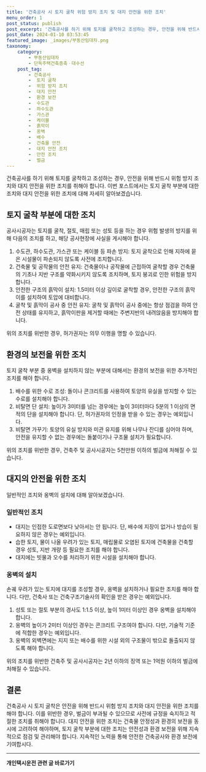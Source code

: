 ```yaml
---
title: '건축공사 시 토지 굴착 위험 방지 조치 및 대지 안전을 위한 조치'
menu_order: 1
post_status: publish
post_excerpt: '건축공사를 하기 위해 토지를 굴착하고 조성하는 경우, 안전을 위해 반드시 위험 방지 조치와 대지 안전을 위한 조치를 취해야 합니다. 이번 포스트에서는 토지 굴착 부분에 대한 조치와 대지 안전을 위한 조치에 대해 자세히 알아보겠습니다.'
post_date: 2024-01-10 03:53:45
featured_image: _images/부동산임대차.png
taxonomy:
    category:
        - 부동산임대차
        - 단독주택건축증축ㆍ대수선
    post_tag:
        - 건축공사
        -  토지 굴착
        -  위험 방지 조치
        -  대지 안전
        -  환경 보전
        -  수도관
        -  하수도관
        -  가스관
        -  케이블
        -  흙막이
        -  옹벽
        -  배수
        -  건축물 안전
        -  대지 안전 조치
        -  안전 조치
        -  벌금
---
```



건축공사를 하기 위해 토지를 굴착하고 조성하는 경우, 안전을 위해 반드시 위험 방지 조치와 대지 안전을 위한 조치를 취해야 합니다. 이번 포스트에서는 토지 굴착 부분에 대한 조치와 대지 안전을 위한 조치에 대해 자세히 알아보겠습니다.

## 토지 굴착 부분에 대한 조치

공사시공자는 토지를 굴착, 절토, 매립 또는 성토 등을 하는 경우 위험 발생의 방지를 위해 다음의 조치를 하고, 해당 공사현장에 사실을 게시해야 합니다.

1. 수도관, 하수도관, 가스관 또는 케이블 등 파손 방지: 토지 굴착으로 인해 지하에 묻은 시설물이 파손되지 않도록 사전에 조치합니다.
2. 건축물 및 공작물의 안전 유지: 건축물이나 공작물에 근접하여 굴착할 경우 건축물의 기초나 지반 구조를 약화시키지 않도록 조치하며, 토지 붕괴로 인한 위험을 방지합니다.
3. 안전한 구조의 흙막이 설치: 1.5미터 이상 깊이로 굴착할 경우, 안전한 구조의 흙막이를 설치하여 토압에 대비합니다.
4. 굴착 및 흙막이 공사 중 안전 유지: 굴착 및 흙막이 공사 중에는 항상 점검을 하여 안전 상태를 유지하고, 흙막이판을 제거할 때에는 주변지반의 내려앉음을 방지해야 합니다.

위의 조치를 위반한 경우, 허가권자는 의무 이행을 명할 수 있습니다.

## 환경의 보전을 위한 조치

토지 굴착 부분 중 옹벽을 설치하지 않는 부분에 대해서는 환경의 보전을 위한 추가적인 조치를 해야 합니다.

1. 배수를 위한 수로 조성: 돌이나 콘크리트를 사용하여 토양의 유실을 방지할 수 있는 수로를 설치해야 합니다.
2. 비탈면 단 설치: 높이가 3미터를 넘는 경우에는 높이 3미터마다 5분의 1 이상의 면적의 단을 설치해야 합니다. 단, 허가권자의 인정을 받을 수 있는 경우는 예외입니다.
3. 비탈면 가꾸기: 토양의 유실 방지와 미관 유지를 위해 나무나 잔디를 심어야 하며, 안전을 유지할 수 없는 경우에는 돌붙이기나 구조물 설치가 필요합니다.

위의 조치를 위반한 경우, 건축주 및 공사시공자는 5천만원 이하의 벌금에 처해질 수 있습니다.

## 대지의 안전을 위한 조치

일반적인 조치와 옹벽의 설치에 대해 알아보겠습니다.

### 일반적인 조치

- 대지는 인접한 도로면보다 낮아서는 안 됩니다. 단, 배수에 지장이 없거나 방습이 필요하지 않은 경우는 예외입니다.
- 습한 토지, 물이 나올 우려가 있는 토지, 매립물로 오염된 토지에 건축물을 건축할 경우 성토, 지반 개량 등 필요한 조치를 해야 합니다.
- 대지에는 빗물과 오수를 처리하기 위한 시설을 설치해야 합니다.

### 옹벽의 설치

손궤 우려가 있는 토지에 대지를 조성할 경우, 옹벽을 설치하거나 필요한 조치를 해야 합니다. 다만, 건축사 또는 건축구조기술사의 확인을 받은 경우는 예외입니다.

1. 성토 또는 절토 부분의 경사도 1:1.5 이상, 높이 1미터 이상인 경우 옹벽을 설치해야 합니다.
2. 옹벽의 높이가 2미터 이상인 경우는 콘크리트 구조여야 합니다. 다만, 기술적 기준에 적합한 경우는 예외입니다.
3. 옹벽의 외벽면에는 지지 또는 배수를 위한 시설 외의 구조물이 밖으로 돌출되지 않도록 해야 합니다.

위의 조치를 위반한 건축주 및 공사시공자는 2년 이하의 징역 또는 1억원 이하의 벌금에 처해질 수 있습니다.

## 결론

건축공사 시 토지 굴착은 안전을 위해 반드시 위험 방지 조치와 대지 안전을 위한 조치를 해야 합니다. 이를 위반한 경우, 벌금이 부과될 수 있으므로 사전에 규정을 숙지하고 적절한 조치를 취해야 합니다. 대지 안전을 위한 조치는 건축물 안정성과 환경의 보전을 동시에 고려하여 해야하며, 토지 굴착 부분에 대한 조치는 안전성과 환경 보전을 위해 지속적으로 점검 및 관리해야 합니다. 지속적인 노력을 통해 안전한 건축공사와 환경 보전에 기여합시다.
<!-- wp:separator -->
<hr class="wp-block-separator has-alpha-channel-opacity"/>
<!-- /wp:separator -->

<!-- wp:group {"backgroundColor":"base","layout":{"type":"constrained"}} -->
<div class="wp-block-group has-base-background-color has-background"><!-- wp:paragraph {"align":"center","fontSize":"medium"} -->
<p class="has-text-align-center has-large-font-size"><strong>개인택시운전 관련 글 바로가기</strong></p>
<!-- /wp:paragraph -->


<!-- wp:latest-posts
{"categories":[{"id":1441,"count":19,"description":"","link":"https://uknowlaw.com/category/%ea%b0%9c%ec%9d%b8%ed%83%9d%ec%8b%9c%ec%9a%b4%ec%a0%84/","name":"개인택시운전","slug":"개인택시운전","taxonomy":"category","parent":0,"meta":[],"_links":{"self":[{"href":"https://uknowlaw.com/wp-json/wp/v2/categories/1441"}],"collection":[{"href":"https://uknowlaw.com/wp-json/wp/v2/categories"}],"about":[{"href":"https://uknowlaw.com/wp-json/wp/v2/taxonomies/category"}],"wp:post_type":[{"href":"https://uknowlaw.com/wp-json/wp/v2/posts?categories=1441"}],"curies":[{"name":"wp","href":"https://api.w.org/{rel}","templated":true}]}}],"postsToShow":100,"excerptLength":28,"postLayout":"grid","columns":2,"featuredImageAlign":"left","featuredImageSizeSlug":"large","fontSize":"small"} /--></div>
<!-- /wp:group -->